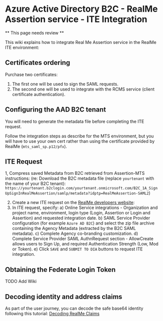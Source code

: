 # Azure Active Directory B2C - RealMe Assertion service - ITE Integration

** This page needs review **

This wiki explains how to integrate Real Me Assertion service in the RealMe ITE environment:

## Certificates ordering

Purchase two certificates:
1. The first one will be used to sign the SAML requests.
2. The second one will be used to integrate with the RCMS service (client certificate authentication).

## Configuring the AAD B2C tenant

You will need to generate the metadata file before completing the ITE request.

Follow the integration steps as describe for the MTS environment, but you will have to use your own cert rather than using the certificate provided by RealMe (`mts_saml_sp.p12/pfx`).

## ITE Request

1, Compress saved Metadata from B2C retrieved from Assertion-MTS instructions:
(re: Download the B2C metadata file (replace `yourtenant` with the name of your B2C tenant):
  `https://yourtenant.b2clogin.com/yourtenant.onmicrosoft.com/B2C_1A_SignUpSignInRealMeAssertion/samlp/metadata?idptp=RealMeAssertion-SAML2`)

2. Create a new ITE request on the [RealMe developers website](https://developers.realme.govt.nz/projects/):
3. In ITE request, specify:
   a) Online Service integrations - Organization and project name, environment, login type (Login, Assertion or Login and Assertion) and requested integration date.
   b) SAML Service Provider configuration (for example `Azure AD B2C`) and select the zip file archive containing the Agency Metadata (extracted by the B2C SAML metadata).
   c) Complete Agency co-branding customization.
   d) Complete Service Provider SAML AuthnRequest section - AllowCreate allows users to Sign Up, and required Authentication Strength (Low, Mod or Token).
   e) Click `SAVE` and `SUBMIT TO DIA` buttons to request ITE integration.

## Obtaining the Federate Login Token

TODO Add Wiki

## Decoding identity and address claims

As part of the user journey, you can decode the safe base64 identity following this tutorial: [Decoding RealMe Claims](./Decoding-RealMe-Claims.md)

